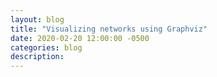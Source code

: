 ```yaml
---
layout: blog
title: "Visualizing networks using Graphviz"
date: 2020-02-20 12:00:00 -0500
categories: blog
description:
---
```

